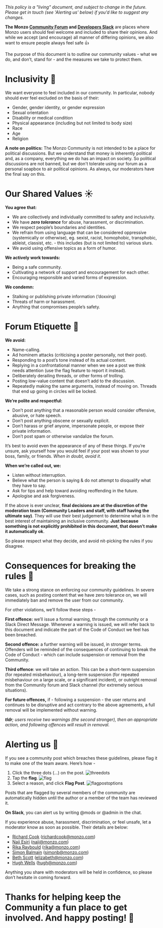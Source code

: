 *This policy is a "living" document, and subject to change in the future. Please get in touch (see 'Alerting us' below) if you’d like to suggest any changes.*

**The Monzo [Community Forum](https://community.monzo.com) and [Developers Slack](http://devslack.monzo.com/)** are places where Monzo users should feel welcome and included to share their opinions. And while we accept (and encourage) all manner of differing opinions, we also want to ensure people always feel safe 👍

The purpose of this document is to outline our community values - what we do, and don’t, stand for - and the measures we take to protect them.

# Inclusivity 🙌

We want everyone to feel included in our community. In particular, nobody should ever feel excluded on the basis of their:

- Gender, gender identity, or gender expression
- Sexual orientation
- Disability or medical condition
- Physical appearance (including but not limited to body size)
- Race
- Age
- Religion

**A note on politics:** The Monzo Community is not intended to be a place for political discussions. But we understand that money is inherently political and, as a company, everything we do has an impact on society. So political discussions are not banned, but we don't tolerate using our forum as a personal soapbox to air political opinions. As always, our moderators have the final say on this.

# Our Shared Values ☀️

**You agree that:**

- We are collectively and individually committed to safety and inclusivity.
- We have ***zero tolerance*** for abuse, harassment, or discrimination.
- We respect people’s boundaries and identities.
- We refrain from using language that can be considered oppressive (systemically or otherwise), eg. sexist, racist, homophobic, transphobic, ableist, classist, etc. - this includes (but is not limited to) various slurs.
- We avoid using offensive topics as a form of humor.

**We actively work towards:**

- Being a safe community.
- Cultivating a network of support and encouragement for each other.
- Encouraging responsible and varied forms of expression.

**We condemn:**

- Stalking or publishing private information (‘doxxing)
- Threats of harm or harassment.
- Anything that compromises people’s safety.

# Forum Etiquette 📝

**We avoid:**

- Name-calling.
- Ad hominem attacks (criticising a poster personally, not their post).
- Responding to a post’s tone instead of its actual content.
- Replying in a confrontational manner when we see a post we think needs attention (use the flag feature to report it instead).
- Deliberately derailing threads, or other forms of trolling.
- Posting low-value content that doesn’t add to the discussion.
- Repeatedly making the same arguments, instead of moving on. Threads that end up going in circles will be locked.

**We’re polite and respectful:**

- Don’t post anything that a reasonable person would consider offensive, abusive, or hate speech.
- Don’t post anything obscene or sexually explicit.
- Don’t harass or grief anyone, impersonate people, or expose their private information.
- Don’t post spam or otherwise vandalize the forum.

It’s best to avoid even the appearance of any of these things. If you’re unsure, ask yourself how you would feel if your post was shown to your boss, family, or friends. *When in doubt, avoid it*.

**When we’re called out, we:**

- Listen without interruption.
- Believe what the person is saying & do not attempt to disqualify what they have to say.
- Ask for tips and help toward avoiding reoffending in the future.
- Apologise and ask forgiveness.

If the above is ever unclear, **final decisions are at the discretion of the moderation team (Community Leaders and staff, with staff having the ultimate say)**. They will use their best judgement to determine what is in the best interest of maintaining an inclusive community. **Just because something is not explicitly prohibited in this document, that doesn’t make it automatically ok**.

So please respect what they decide, and avoid nit-picking the rules if you disagree.

# Consequences for breaking the rules 🚨

We take a strong stance on enforcing our community guidelines. In severe cases, such as posting content that we have zero tolerance on, we will immediately ban and remove the user from our community.

For other violations, we’ll follow these steps -

**First offence:** we’ll issue a formal warning, through the community or a Slack Direct Message.
Whenever a warning is issued, we will refer back to this document and indicate the part of the Code of Conduct we feel has been breached.

**Second offence:** a further warning will be issued, in stronger terms. Offenders will be reminded of the consequences of continuing to break the Code of Conduct - which can include suspension or removal from the Community.

**Third offence**: we will take an action. This can be a short-term suspension (for repeated misbehaviour), a long-term suspension (for repeated misbehaviour on a large scale, or a significant incident), or outright removal from the Community forum and Slack channel (for extremely serious situations).

**For future offences,** if - following a suspension - the user returns and continues to be disruptive and act contrary to the above agreements, a full removal will be implemented without warning.

***tldr**; users receive two warnings (the second stronger), then an appropriate action, and following offences will result in removal.*

# Alerting us 🙋

If you see a community post which breaches these guidelines, please flag it to make one of the team aware. Here’s how -

1. Click the three dots (...) on the post. ![threedots](https://community.monzo.com/uploads/monzo/original/2X/0/05ffe248ffb734d55aa9a2256b0fe4149ca9068f.png)
2. Tap the **flag**. ![flag](https://discourse-cdn-sjc1.com/business2/uploads/monzo/original/2X/a/aba73a6df9cb2002d7c1daf018922aef7ae04752.png)
3. Select a reason, and click **Flag Post**. ![flagpostoptions](https://discourse-cdn-sjc1.com/business2/uploads/monzo/optimized/2X/3/393fc42962f586184a1a4bf757ff6cd55ffba0f8_1_690x458.png)

Posts that are flagged by several members of the community are automatically hidden until the author or a member of the team has reviewed it.

**On Slack**, you can alert us by writing @mods or @admin in the chat.

If you experience abuse, harassment, discrimination, or feel unsafe, let a moderator know as soon as possible. Their details are below:

- [Richard Cook](https://community.monzo.com/u/cookywook/activity) (richardcook@monzo.com)
- [Naji Esiri](https://community.monzo.com/u/naji/summary) (naji@monzo.com)
- [Rika Raybould](https://community.monzo.com/u/richardr/summary) (rika@monzo.com)
- [Simon Balmain](https://community.monzo.com/u/simonb/summary) (simonb@monzo.com)
- [Beth Scott](https://community.monzo.com/u/beths/summary) (elizabeth@monzo.com)
- [Hugh Wells](https://community.monzo.com/u/hughwells/summary) (hugh@monzo.com)

Anything you share with moderators will be held in confidence, so please don’t hesitate in coming forward.

# Thanks for helping keep the Community a fun place to get involved. And happy posting! 💖
